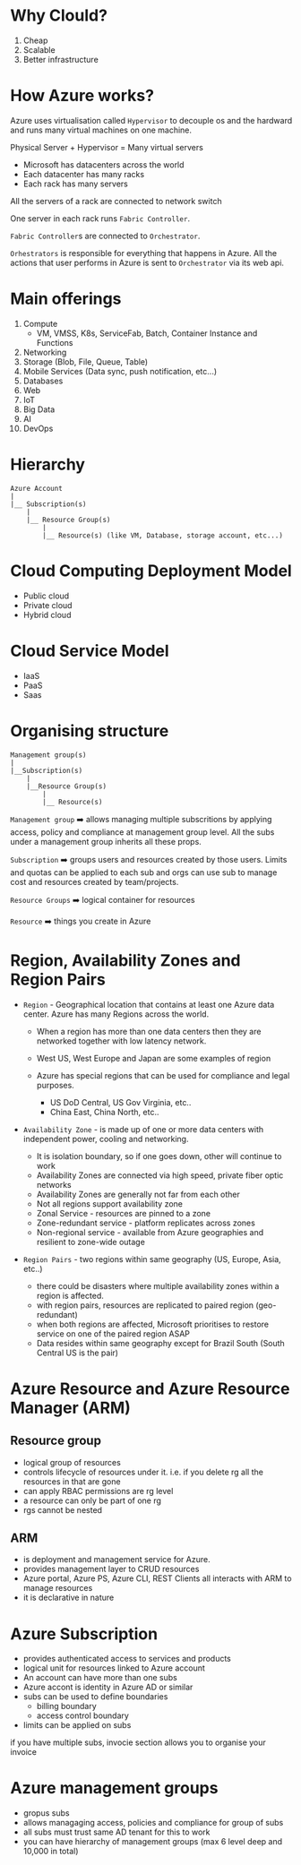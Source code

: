 # Why Clould? 

1. Cheap
2. Scalable
3. Better infrastructure

# How Azure works?

Azure uses virtualisation called `Hypervisor` to decouple os and the hardward and runs many virtual machines on one machine.

Physical Server + Hypervisor = Many virtual servers

* Microsoft has datacenters across the world
* Each datacenter has many racks
* Each rack has many servers

All the servers of a rack are connected to network switch

One server in each rack runs `Fabric Controller`.

`Fabric Controller`s are connected to `Orchestrator`.

`Orhestrators` is responsible for everything that happens in Azure. All the actions that user performs in Azure is sent to `Orchestrator` via its web api.

# Main offerings
1. Compute
    * VM, VMSS, K8s, ServiceFab, Batch, Container Instance and Functions
2. Networking
3. Storage (Blob, File, Queue, Table)
4. Mobile Services (Data sync, push notification, etc...)
5. Databases
6. Web
7. IoT
8. Big Data
9. AI
10. DevOps

# Hierarchy

```
Azure Account
|
|__ Subscription(s)
    |
    |__ Resource Group(s)
        |
        |__ Resource(s) (like VM, Database, storage account, etc...)

```

# Cloud Computing Deployment Model

* Public cloud
* Private cloud
* Hybrid cloud


# Cloud Service Model

* IaaS
* PaaS
* Saas

# Organising structure

```
Management group(s)
|
|__Subscription(s)
    |
    |__Resource Group(s)
        |
        |__ Resource(s)
```

`Management group` ➡️ allows managing multiple subscritions by applying access, policy and compliance at management group level. All the subs under a management group inherits all these props.


`Subscription` ➡️  groups users and resources created by those users. Limits and quotas can be applied to each sub and orgs can use sub to manage cost and resources created by team/projects.

`Resource Groups` ➡️  logical container for resources

`Resource` ➡️ things you create in Azure


# Region, Availability Zones and Region Pairs

* `Region` - Geographical location that contains at least one Azure data center. Azure has many Regions across the world. 

    * When a region has more than one data centers then they are networked together with low latency network. 

    * West US, West Europe and Japan are some examples of region

    * Azure has special regions that can be used for compliance and legal purposes.
        
        * US DoD Central, US Gov Virginia, etc..
        * China East, China North, etc..

* `Availability Zone` - is made up of one or more data centers with independent power, cooling and networking. 

    * It is isolation boundary, so if one goes down, other will continue to work
    * Availability Zones are connected via high speed, private fiber optic networks
    * Availability Zones are generally not far from each other
    * Not all regions support availability zone
    * Zonal Service - resources are pinned to a zone
    * Zone-redundant service - platform replicates across zones
    * Non-regional service - available from Azure geographies and resilient to zone-wide outage

* `Region Pairs` - two regions within same geography (US, Europe, Asia, etc..)
    * there could be disasters where multiple availability zones within a region is affected.
    * with region pairs, resources are replicated to paired region (geo-redundant)
    * when both regions are affected, Microsoft prioritises to restore service on one of the paired region ASAP
    * Data resides within same geography except for Brazil South (South Central US is the pair)


# Azure Resource and Azure Resource Manager (ARM)

## Resource group
* logical group of resources
* controls lifecycle of resources under it. i.e. if you delete rg all the resources in that are gone
* can apply RBAC permissions are rg level
* a resource can only be part of one rg
* rgs cannot be nested


## ARM 
* is deployment and management service for Azure.
* provides management layer to CRUD resources
* Azure portal, Azure PS, Azure CLI, REST Clients all interacts with ARM to manage resources
* it is declarative in nature


# Azure Subscription
* provides authenticated access to services and products
* logical unit for resources linked to Azure account
* An account can have more than one subs
* Azure accont is identity in Azure AD or similar
* subs can be used to define boundaries
    * billing boundary
    * access control boundary
* limits can be applied on subs

if you have multiple subs, invocie section allows you to organise your invoice

# Azure management groups

* gropus subs
* allows managaging access, policies and compliance for group of subs
* all subs must trust same AD tenant for this to work
* you can have hierarchy of management groups (max 6 level deep and 10,000 in total)

